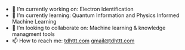 <!--
**TDHTTTT/TDHTTTT** is a ✨ _special_ ✨ repository because its `README.md` (this file) appears on your GitHub profile.

Here are some ideas to get you started:

- 🔭 I’m currently working on ...
- 🌱 I’m currently learning ...
- 👯 I’m looking to collaborate on ...
- 🤔 I’m looking for help with ...
- 💬 Ask me about ...
- 📫 How to reach me: ...
- 😄 Pronouns: ...
- ⚡ Fun fact: ...
-->

- 🔭 I’m currently working on: Electron Identification
- 🌱 I’m currently learning: Quantum Information and Physics Informed Machine Learning
- 👯 I’m looking to collaborate on: Machine learning & knowledge managment tools 
- 📫 How to reach me: [tdhttt.com](https://tdhttt.com) gmail@tdhttt.com 

